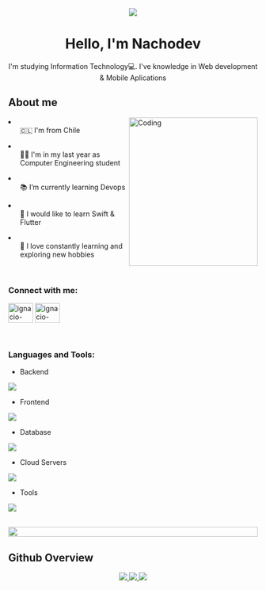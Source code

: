 <div id="header" align="center" width="300">
  
  <img src="https://media2.giphy.com/media/NytMLKyiaIh6VH9SPm/200.webp?cid=ecf05e47gzxlty4ccc8o0kxj9vn8eys6gozae9mqm2219upe&rid=200.webp&ct=g" />
  
  <h1> Hello, I'm Nachodev </h1>
  
  <p> I'm studying Information Technology💻. I've knowledge in Web development & Mobile Aplications</p>
  
</div>

<div id="about-me">
  <h2> About me </h2>

  <img align="right" alt="Coding" width="260" height="300" src="https://user-images.githubusercontent.com/81328619/213875785-400ae517-156b-4aca-a787-bac75d84c393.gif" />

  <li>
    <ul>🇨🇱 I'm from Chile  </ul>
  </li>
  
  <li>
    <ul>🧑‍🎓 I'm in my last year as Computer Engineering student</ul>
  </li>
  
  <li>
    <ul>📚 I’m currently learning Devops</ul>
  </li>

  <li>
    <ul>📱 I would like to learn Swift & Flutter</ul>
  </li>

  <li>
    <ul>🌿 I love constantly learning and exploring new hobbies</ul>
  </li> 
</div>

<br>
<h3 align="left">Connect with me:</h3>
<p align="left">
<a href="https://www.linkedin.com/in/ignacio-cisternas-orellana/" target="blank"><img align="center" src="https://skillicons.dev/icons?i=linkedin" alt="ignacio-cisternas-orellana" height="40" width="50" /></a>
<a href="mailto:ig.cisternas.dev@gmail.com" target="blank"><img align="center" src="https://skillicons.dev/icons?i=gmail" alt="ignacio-cisternas-orellana" height="40" width="50" /></a>
</p>
<br>

<div style="display: inline_block">

<h3 align="left">Languages and Tools:</h3>

- Backend
<p align="left">
  <a href="https://skillicons.dev">
    <img src="https://skillicons.dev/icons?i=nodejs,py,express" />
  </a>
</p>

- Frontend
<p align="left">
  <a href="https://skillicons.dev">
    <img src="https://skillicons.dev/icons?i=ts,js,react,nextjs,tailwind,emotion" />
  </a>
</p>

- Database
<p align="left">
  <a href="https://skillicons.dev">
    <img src="https://skillicons.dev/icons?i=mongodb,mysql,oracle" />
  </a>
</p>

- Cloud Servers
<p align="left">
  <a href="https://skillicons.dev">
    <img src="https://skillicons.dev/icons?i=aws,gcp,firebase" />
  </a>
</p>

- Tools
<p align="left">
  <a href="https://skillicons.dev">
    <img src="https://skillicons.dev/icons?i=git,github,vscode,postman,linux,pnpm" />
  </a>
</p>

<br/>

<img src="https://i.imgur.com/dBaSKWF.gif" height="20" width="100%">     
</div>

## Github Overview

<section>
  <p align="center">
    <a href="https://github.com/nachodev-ui">
      <img src="http://github-profile-summary-cards.vercel.app/api/cards/stats?username=nachodev-ui&theme=transparent" />
    </a>
    <a href="https://github.com/nachodev-ui">
      <img src="https://github-readme-streak-stats.herokuapp.com/?user=nachodev-ui&hide_border=true&card_width=338&theme=transparent" />
    </a>
    <a href="https://github.com/nachodev-ui">
      <img src="http://github-profile-summary-cards.vercel.app/api/cards/profile-details?username=nachodev-ui&theme=transparent" />
    </a>
  </p>
</section>


